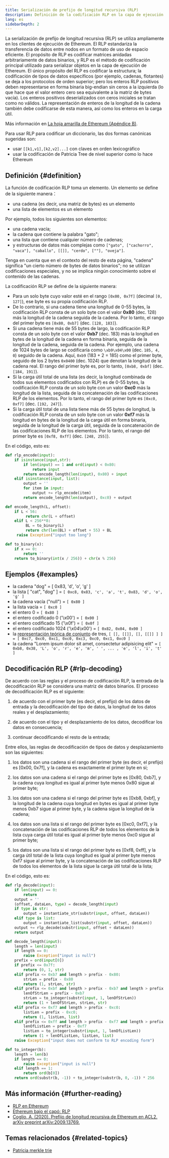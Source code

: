 ```yaml
---
title: Serialización de prefijo de longitud recursiva (RLP)
description: Definición de la codificación RLP en la capa de ejecución de Ethereum.
lang: es
sidebarDepth: 2
---
```


La serialización de prefijo de longitud recursiva (RLP) se utiliza ampliamente en los clientes de ejecución de Ethereum. El RLP estandariza la transferencia de datos entre nodos en un formato de uso de espacio eficiente. El propósito de RLP es codificar matrices anidadas arbitrariamente de datos binarios, y RLP es el método de codificación principal utilizado para serializar objetos en la capa de ejecución de Ethereum. El único propósito del RLP es codificar la estructura; la codificación de tipos de datos específicos (por ejemplo, cadenas, flotantes) se deja a los protocolos de orden superior; pero los enteros RLP positivos deben representarse en forma binaria big-endian sin ceros a la izquierda (lo que hace que el valor entero cero sea equivalente a la matriz de bytes vacía). Los enteros positivos deserializados con ceros iniciales se tratan como no válidos. La representación de enteros de la longitud de la cadena también debe codificarse de esta manera, así como los enteros en la carga útil.

Más información en [La hoja amarilla de Ethereum (Apéndice B)](https://ethereum.github.io/yellowpaper/paper.pdf#page=19).

Para usar RLP para codificar un diccionario, las dos formas canónicas sugeridas son:

- usar `[[k1,v1],[k2,v2]...]` con claves en orden lexicográfico
- usar la codificación de Patricia Tree de nivel superior como lo hace Ethereum

## Definición {#definition}

La función de codificación RLP toma un elemento. Un elemento se define de la siguiente manera：

- una cadena (es decir, una matriz de bytes) es un elemento
- una lista de elementos es un elemento

Por ejemplo, todos los siguientes son elementos:

- una cadena vacía;
- la cadena que contiene la palabra "gato";
- una lista que contiene cualquier número de cadenas;
- y estructuras de datos más complejas como `["gato", ["cachorro", "vaca"], "caballo", [[]], "cerdo", [""], "oveja"]`.

Tenga en cuenta que en el contexto del resto de esta página, "cadena" significa "un cierto número de bytes de datos binarios"; no se utilizan codificaciones especiales, y no se implica ningún conocimiento sobre el contenido de las cadenas.

La codificación RLP se define de la siguiente manera:

- Para un solo byte cuyo valor esté en el rango `[0x00, 0x7f]` (decimal `[0, 127]`), ese byte es su propia codificación RLP.
- De lo contrario, si una cadena tiene una longitud de 0-55 bytes, la codificación RLP consta de un solo byte con el valor **0x80** (dec. 128) más la longitud de la cadena seguida de la cadena. Por lo tanto, el rango del primer byte es `[0x80, 0xb7]` (dec. `[128, 183]`).
- Si una cadena tiene más de 55 bytes de largo, la codificación RLP consta de un solo byte con el valor **0xb7** (dec. 183) más la longitud en bytes de la longitud de la cadena en forma binaria, seguida de la longitud de la cadena, seguida de la cadena. Por ejemplo, una cadena de 1024 bytes de largo se codificaría como `\xb9\x04\x00` (dec. `185, 4, 0`) seguido de la cadena. Aquí, `0xb9` (183 + 2 = 185) como el primer byte, seguido de los 2 bytes `0x0400` (dec. 1024) que denotan la longitud de la cadena real. El rango del primer byte es, por lo tanto, `[0xb8, 0xbf]` (dec. `[184, 191]`).
- Si la carga útil total de una lista (es decir, la longitud combinada de todos sus elementos codificados con RLP) es de 0-55 bytes, la codificación RLP consta de un solo byte con un valor **0xc0** más la longitud de la lista, seguida de la concatenación de las codificaciones RLP de los elementos. Por lo tanto, el rango del primer byte es `[0xc0, 0xf7]` (dec. `[192, 247]`).
- Si la carga útil total de una lista tiene más de 55 bytes de longitud, la codificación RLP consta de un solo byte con un valor **0xf7** más la longitud en bytes de la longitud de la carga útil en forma binaria, seguida de la longitud de la carga útil, seguida de la concatenación de las codificaciones RLP de los elementos. Por lo tanto, el rango del primer byte es `[0xf8, 0xff]` (dec. `[248, 255]`).

En el código, esto es:

```python
def rlp_encode(input):
    if isinstance(input,str):
        if len(input) == 1 and ord(input) < 0x80:
            return input
        return encode_length(len(input), 0x80) + input
    elif isinstance(input, list):
        output = ''
        for item in input:
            output += rlp_encode(item)
        return encode_length(len(output), 0xc0) + output

def encode_length(L, offset):
    if L < 56:
         return chr(L + offset)
    elif L < 256**8:
         BL = to_binary(L)
         return chr(len(BL) + offset + 55) + BL
     raise Exception("input too long")

def to_binary(x):
    if x == 0:
        return ''
    return to_binary(int(x / 256)) + chr(x % 256)
```

## Ejemplos {#examples}

- la cadena "dog" = [ 0x83, 'd', 'o', 'g' ]
- la lista [ "cat", "dog" ] = `[ 0xc8, 0x83, 'c', 'a', 't', 0x83, 'd', 'o', 'g' ]`
- la cadena vacía ("null") = `[ 0x80 ]`
- la lista vacía = `[ 0xc0 ]`
- el entero 0 = `[ 0x80 ]`
- el entero codificado 0 ('\\x00') = `[ 0x00 ]`
- el entero codificado 15 ('\\x0f') = `[ 0x0f ]`
- el entero codificado 1024 ('\\x04\\x00') = `[ 0x82, 0x04, 0x00 ]`
- la [representación teórica de conjunto](http://en.wikipedia.org/wiki/Set-theoretic_definition_of_natural_numbers) de tres, `[ [], [[]], [], [[]] ] ] = [ 0xc7, 0xc0, 0xc1, 0xc0, 0xc3, 0xc0, 0xc1, 0xc0 ]`
- la cadena "Lorem ipsum dolor sit amet, consectetur adipisicing elit" = `[ 0xb8, 0x38, 'L', 'o', 'r', 'e', 'm', ' ', ... , 'e', 'l', 'i', 't' ]`

## Decodificación RLP {#rlp-decoding}

De acuerdo con las reglas y el proceso de codificación RLP, la entrada de la decodificación RLP se considera una matriz de datos binarios. El proceso de decodificación RLP es el siguiente:

1.  de acuerdo con el primer byte (es decir, el prefijo) de los datos de entrada y la decodificación del tipo de datos, la longitud de los datos reales y el desplazamiento;

2.  de acuerdo con el tipo y el desplazamiento de los datos, decodificar los datos en consecuencia;

3.  continuar decodificando el resto de la entrada;

Entre ellos, las reglas de decodificación de tipos de datos y desplazamiento son las siguientes:

1.  los datos son una cadena si el rango del primer byte (es decir, el prefijo) es [0x00, 0x7f], y la cadena es exactamente el primer byte en sí;

2.  los datos son una cadena si el rango del primer byte es [0x80, 0xb7], y la cadena cuya longitud es igual al primer byte menos 0x80 sigue al primer byte;

3.  los datos son una cadena si el rango del primer byte es [0xb8, 0xbf], y la longitud de la cadena cuya longitud en bytes es igual al primer byte menos 0xb7 sigue al primer byte, y la cadena sigue la longitud de la cadena;

4.  los datos son una lista si el rango del primer byte es [0xc0, 0xf7], y la concatenación de las codificaciones RLP de todos los elementos de la lista cuya carga útil total es igual al primer byte menos 0xc0 sigue al primer byte;

5.  los datos son una lista si el rango del primer byte es [0xf8, 0xff], y la carga útil total de la lista cuya longitud es igual al primer byte menos 0xf7 sigue al primer byte, y la concatenación de las codificaciones RLP de todos los elementos de la lista sigue la carga útil total de la lista;

En el código, esto es:

```python
def rlp_decode(input):
    if len(input) == 0:
        return
    output = ''
    (offset, dataLen, type) = decode_length(input)
    if type is str:
        output = instantiate_str(substr(input, offset, dataLen))
    elif type is list:
        output = instantiate_list(substr(input, offset, dataLen))
    output += rlp_decode(substr(input, offset + dataLen))
    return output

def decode_length(input):
    length = len(input)
    if length == 0:
        raise Exception("input is null")
    prefix = ord(input[0])
    if prefix <= 0x7f:
        return (0, 1, str)
    elif prefix <= 0xb7 and length > prefix - 0x80:
        strLen = prefix - 0x80
        return (1, strLen, str)
    elif prefix <= 0xbf and length > prefix - 0xb7 and length > prefix - 0xb7 + to_integer(substr(input, 1, prefix - 0xb7)):
        lenOfStrLen = prefix - 0xb7
        strLen = to_integer(substr(input, 1, lenOfStrLen))
        return (1 + lenOfStrLen, strLen, str)
    elif prefix <= 0xf7 and length > prefix - 0xc0:
        listLen = prefix - 0xc0;
        return (1, listLen, list)
    elif prefix <= 0xff and length > prefix - 0xf7 and length > prefix - 0xf7 + to_integer(substr(input, 1, prefix - 0xf7)):
        lenOfListLen = prefix - 0xf7
        listLen = to_integer(substr(input, 1, lenOfListLen))
        return (1 + lenOfListLen, listLen, list)
    raise Exception("input does not conform to RLP encoding form")

def to_integer(b):
    length = len(b)
    if length == 0:
        raise Exception("input is null")
    elif length == 1:
        return ord(b[0])
    return ord(substr(b, -1)) + to_integer(substr(b, 0, -1)) * 256
```

## Más información {#further-reading}

- [RLP en Ethereum](https://medium.com/coinmonks/data-structure-in-ethereum-episode-1-recursive-length-prefix-rlp-encoding-decoding-d1016832f919)
- [Ethereum bajo el capó: RLP](https://medium.com/coinmonks/ethereum-under-the-hood-part-3-rlp-decoding-df236dc13e58)
- [Coglio, A. (2020). Prefijo de longitud recursiva de Ethereum en ACL2. arXiv preprint arXiv:2009.13769.](https://arxiv.org/abs/2009.13769)

## Temas relacionados {#related-topics}

- [Patricia merkle trie](/developers/docs/data-structures-and-encoding/patricia-merkle-trie)
